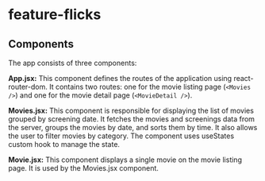 # feature-flicks

## Components

The app consists of three components:

**App.jsx:** This component defines the routes of the application using react-router-dom. It contains two routes: one for the movie listing page (`<Movies />`) and one for the movie detail page (`<MovieDetail />`).

**Movies.jsx:** This component is responsible for displaying the list of movies grouped by screening date. It fetches the movies and screenings data from the server, groups the movies by date, and sorts them by time. It also allows the user to filter movies by category. The component uses useStates custom hook to manage the state.

**Movie.jsx:** This component displays a single movie on the movie listing page. It is used by the Movies.jsx component.
